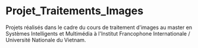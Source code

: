 # Projet_Traitements_Images
Projets réalisés dans le cadre du cours de traitement d'images au master en Systèmes Intelligents et Multimédia à l'Institut Francophone Internationale / Université Nationale du Vietnam.
